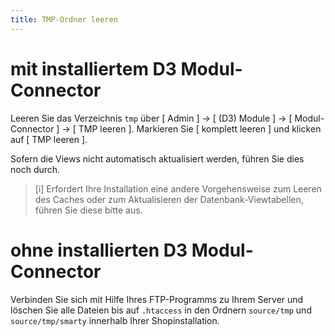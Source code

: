 ```yaml
---
title: TMP-Ordner leeren
---
```


# mit installiertem D3 Modul-Connector

Leeren Sie das Verzeichnis `tmp` über [ Admin ] -> [ (D3) Module ] -> [ Modul-Connector ] -> [ TMP leeren ]. Markieren Sie [ komplett leeren ] und klicken auf [ TMP leeren ]. 

Sofern die Views nicht automatisch aktualisiert werden, führen Sie dies noch durch.

> [i] Erfordert Ihre Installation eine andere Vorgehensweise zum Leeren des Caches oder zum Aktualisieren der Datenbank-Viewtabellen, führen Sie diese bitte aus.

# ohne installierten D3 Modul-Connector

Verbinden Sie sich mit Hilfe Ihres FTP-Programms zu Ihrem Server und löschen Sie alle Dateien bis auf `.htaccess` in den Ordnern `source/tmp` und `source/tmp/smarty` innerhalb Ihrer Shopinstallation.